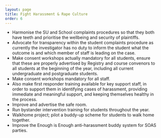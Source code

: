 ```yaml
---
layout: page
title: Fight Harassment & Rape Culture
order: 6
---
```

* Harmonise the SU and School complaints procedures so that they both have teeth and prioritise the wellbeing and security of plaintiffs.
* Advocate for transparency within the student complaints procedure as currently the investigator has no duty to inform the student what the outcome is and which member of staff is leading on the case.
* Make consent workshops actually mandatory for all students, ensure that these are properly advertised by Registry and course convenors to all students at the beginning of the year, including all current undergraduate and postgraduate students.
* Make consent workshops mandatory for all staff.
* Also make first responder training available for key support staff, in order to support them in identifying cases of harassment, providing immediate and meaningful support, and keeping themselves healthy in the process.
* Improve and advertise the safe room.
* Run bystander intervention training for students throughout the year.
* Walkhome project; pilot a buddy-up scheme for students to walk home together.
* Improve the Enough is Enough anti-harassment buddy system for SOAS parties.
